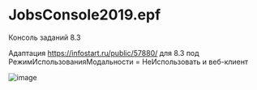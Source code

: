 # JobsConsole2019.epf
Консоль заданий 8.3

Адаптация https://infostart.ru/public/57880/ для 8.3 под РежимИспользованияМодальности = НеИспользовать и веб-клиент

![image](https://user-images.githubusercontent.com/2604430/45483322-d3aca400-b77a-11e8-83be-dfdfb87891e9.png)
